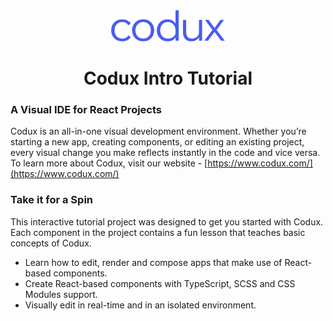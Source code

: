 <div align="center">  
    <img height="50"src="./src/assets/codux.svg">  
    <h1 >Codux Intro Tutorial</h1>
</div>

### A Visual IDE for React Projects

Codux is an all-in-one visual development environment. Whether you’re starting a new app, creating components, or editing an existing project, every visual change you make reflects instantly in the code and vice versa. To learn more about Codux, visit our website - [https://www.codux.com/](https://www.codux.com/)

### Take it for a Spin

This interactive tutorial project was designed to get you started with Codux. Each component in the project contains a fun lesson that teaches basic concepts of Codux.

-   Learn how to edit, render and compose apps that make use of React-based components.
-   Create React-based components with TypeScript, SCSS and CSS Modules support.
-   Visually edit in real-time and in an isolated environment.
